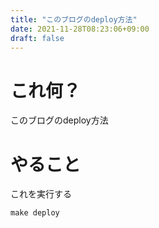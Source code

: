 ```yaml
---
title: "このブログのdeploy方法"
date: 2021-11-28T08:23:06+09:00
draft: false
---
```



# これ何？

このブログのdeploy方法


# やること

これを実行する
```
make deploy
```
